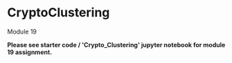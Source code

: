 # CryptoClustering
Module 19

**Please see starter code / 'Crypto_Clustering' jupyter notebook for module 19 assignment.**

